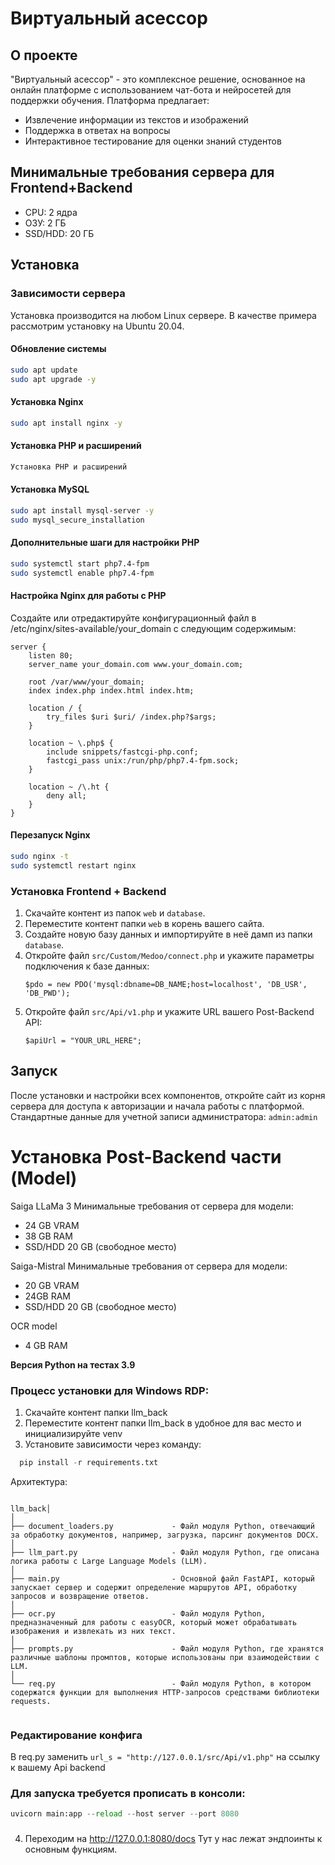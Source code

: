 # Виртуальный асессор

## О проекте
"Виртуальный асессор" - это комплексное решение, основанное на онлайн платформе с использованием чат-бота и нейросетей для поддержки обучения. Платформа предлагает:
- Извлечение информации из текстов и изображений
- Поддержка в ответах на вопросы
- Интерактивное тестирование для оценки знаний студентов

## Минимальные требования сервера для Frontend+Backend
- CPU: 2 ядра
- ОЗУ: 2 ГБ
- SSD/HDD: 20 ГБ

## Установка
### Зависимости сервера
Установка производится на любом Linux сервере. В качестве примера рассмотрим установку на Ubuntu 20.04.

#### Обновление системы
```bash
sudo apt update
sudo apt upgrade -y
```

#### Установка Nginx
```bash
sudo apt install nginx -y
```

#### Установка PHP и расширений
```bash
Установка PHP и расширений
```

#### Установка MySQL
```bash
sudo apt install mysql-server -y
sudo mysql_secure_installation
```

#### Дополнительные шаги для настройки PHP
```bash
sudo systemctl start php7.4-fpm
sudo systemctl enable php7.4-fpm
```

#### Настройка Nginx для работы с PHP
Создайте или отредактируйте конфигурационный файл в /etc/nginx/sites-available/your_domain с следующим содержимым:
```nginx
server {
    listen 80;
    server_name your_domain.com www.your_domain.com;

    root /var/www/your_domain;
    index index.php index.html index.htm;

    location / {
        try_files $uri $uri/ /index.php?$args;
    }

    location ~ \.php$ {
        include snippets/fastcgi-php.conf;
        fastcgi_pass unix:/run/php/php7.4-fpm.sock;
    }

    location ~ /\.ht {
        deny all;
    }
}

```

#### Перезапуск Nginx

```bash
sudo nginx -t
sudo systemctl restart nginx
```
### Установка Frontend + Backend
1. Скачайте контент из папок `web` и `database`.
2. Переместите контент папки `web` в корень вашего сайта.
3. Создайте новую базу данных и импортируйте в неё дамп из папки `database`.
4. Откройте файл `src/Custom/Medoo/connect.php` и укажите параметры подключения к базе данных:
    ```
    $pdo = new PDO('mysql:dbname=DB_NAME;host=localhost', 'DB_USR', 'DB_PWD');
    ```
5. Откройте файл `src/Api/v1.php` и укажите URL вашего Post-Backend API:
    ```
    $apiUrl = "YOUR_URL_HERE";
    ```

## Запуск
После установки и настройки всех компонентов, откройте сайт из корня сервера для доступа к авторизации и начала работы с платформой. Стандартные данные для учетной записи администратора: `admin:admin`

# Установка Post-Backend части (Model)

Saiga LLaMa 3
Минимальные требования от сервера для модели:
- 24 GB VRAM
- 38 GB RAM
- SSD/HDD 20 GB (свободное место)

Saiga-Mistral
Минимальные требования от сервера для модели:
- 20 GB VRAM
- 24GB RAM 
- SSD/HDD 20 GB (свободное место)

OCR model
- 4 GB RAM


**Версия Python на тестах 3.9**

### Процесс установки для Windows RDP:
1. Скачайте контент папки llm_back
2. Переместите контент папки llm_back в удобное для вас место и инициализируйте venv
3. Установите зависимости через команду:
```python
  pip install -r requirements.txt
```

Архитектура: 
```text

llm_back│               
│
├── document_loaders.py             - Файл модуля Python, отвечающий за обработку документов, например, загрузка, парсинг документов DOCX.
│
├── llm_part.py                     - Файл модуля Python, где описана логика работы с Large Language Models (LLM).
│
├── main.py                         - Основной файл FastAPI, который запускает сервер и содержит определение маршрутов API, обработку запросов и возвращение ответов.
│
├── ocr.py                          - Файл модуля Python, предназначенный для работы с easyOCR, который может обрабатывать изображения и извлекать из них текст.
│
├── prompts.py                      - Файл модуля Python, где хранятся различные шаблоны промптов, которые использованы при взаимодействии с LLM.
│
└── req.py                          - Файл модуля Python, в котором содержатся функции для выполнения HTTP-запросов средствами библиотеки requests.


```
### Редактирование конфига
В req.py заменить `url_s = "http://127.0.0.1/src/Api/v1.php"` на ссылку к вашему Api backend 

### Для запуска требуется прописать в консоли:
```python
uvicorn main:app --reload --host server --port 8080
```
###
4. Переходим на http://127.0.0.1:8080/docs Тут у нас лежат эндпоинты к основным функциям.



